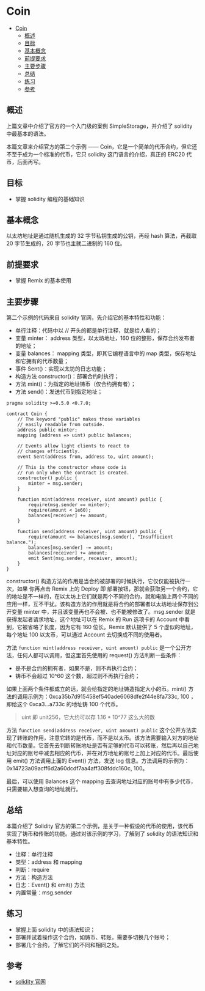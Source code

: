 # Coin

- [Coin](#coin)
  - [概述](#%E6%A6%82%E8%BF%B0)
  - [目标](#%E7%9B%AE%E6%A0%87)
  - [基本概念](#%E5%9F%BA%E6%9C%AC%E6%A6%82%E5%BF%B5)
  - [前提要求](#%E5%89%8D%E6%8F%90%E8%A6%81%E6%B1%82)
  - [主要步骤](#%E4%B8%BB%E8%A6%81%E6%AD%A5%E9%AA%A4)
  - [总结](#%E6%80%BB%E7%BB%93)
  - [练习](#%E7%BB%83%E4%B9%A0)
  - [参考](#%E5%8F%82%E8%80%83)

## 概述

上篇文章中介绍了官方的一个入门级的案例 SimpleStorage，并介绍了 solidity 中最基本的语法。

本篇文章来介绍官方的第二个示例 —— Coin，它是一个简单的代币合约，但它还不至于成为一个标准的代币，它只 solidity 这门语言的介绍，真正的 ERC20 代币，后面再写。

## 目标

- 掌握 solidity 编程的基础知识

## 基本概念

以太坊地址是通过随机生成的 32 字节私钥生成的公钥，再经 hash 算法，再截取 20 字节生成的，20 字节也主就二进制的 160 位。

## 前提要求

- 掌握 Remix 的基本使用

## 主要步骤

第二个示例的代码来自 solidity 官网，先介绍它的基本特性和功能：

- 单行注释：代码中以 // 开头的都是单行注释，就是给人看的；
- 变量 minter： address 类型，以太坊地址，160 位的整形，保存合约发布者的地址；
- 变量 balances： mapping 类型，即其它编程语言中的 map 类型，保存地址和它拥有的代币数量；
- 事件 Sent()：实现以太坊的日志功能；
- 构造方法 constructor()：部署合约时执行；
- 方法 mint()：为指定的地址铸币（仅合约拥有者）；
- 方法 send()：发送代币到指定地址；

```
pragma solidity >=0.5.0 <0.7.0;

contract Coin {
    // The keyword "public" makes those variables
    // easily readable from outside.
    address public minter;
    mapping (address => uint) public balances;

    // Events allow light clients to react to
    // changes efficiently.
    event Sent(address from, address to, uint amount);

    // This is the constructor whose code is
    // run only when the contract is created.
    constructor() public {
        minter = msg.sender;
    }

    function mint(address receiver, uint amount) public {
        require(msg.sender == minter);
        require(amount < 1e60);
        balances[receiver] += amount;
    }

    function send(address receiver, uint amount) public {
        require(amount <= balances[msg.sender], "Insufficient balance.");
        balances[msg.sender] -= amount;
        balances[receiver] += amount;
        emit Sent(msg.sender, receiver, amount);
    }
}
```

constructor() 构造方法的作用是当合约被部署的时候执行，它仅仅能被执行一次，如果 你再点击 Remix 上的 Deploy 即 部署按钮，那就会获取另一个合约，它的地址是不一样的，在以太坊上它们就是两个不同的合约，就和电脑上两个不同的应用一样，互不干扰。该构造方法的作用就是将合约的部署者以太坊地址保存到公开变量 minter 中，并且该变量再也不会被、也不能被修改了。msg.sender 就是获得发起者请求地址，这个地址可以在 Remix 的 Run 选项卡的 Account 中看到，它被省略了长度，因为它有 160 位长。Remix 默认提供了 5 个虚似的地址，每个地址 100 以太币，可以通过 Account 去切换成不同的使用者。

方法 `function mint(address receiver, uint amount) public` 是一个公开方法，任何人都可以调用，但这里首先使用的 request() 方法判断一些条件：
- 是不是合约的拥有者，如果不是，则不再执行合约；
- 铸币不会超过 10^60 这个数，超过则不再执行合约；

如果上面两个条件都成立的话，就会给指定的地址铸造指定大小的币。mint() 方法的调用示例为：0xca35b7d915458ef540ade6068dfe2f44e8fa733c, 100 ，即给这个 0xca3...a733c 的地址铸 100 个代币。
> uint 即 unit256，它大约可以存 1.16 * 10^77 这么大的数

方法 `function send(address receiver, uint amount) public` 这个公开方法实现了转账的作用，注意它转的是代币，而不是以太币。该方法需要输入对方的地址和代币数量。它首先去判断转账地址是否有足够的代币可以转账，然后再以自己地址对应的账号中减去相应的代币，并在对方地址的账号上加上对应的代币。最后使用 emit() 方法调用上面的 Event() 方法，发送 log 信息。方法调用的示例为：0x14723a09acff6d2a60dcdf7aa4aff308fddc160c, 100。

最后，可以使用 Balances 这个 mapping 去查询地址对应的账号中有多少代币，只需要输入想查询的地址就行。

## 总结

本篇介绍了 Solidity 官方的第二个示例，是关于一种假设的代币的使用，该代币实现了铸币和传账的功能。通过对该示例的学习，了解到了 solidity 的语法知识和基本特性。

- 注释：单行注释
- 类型：address 和 mapping
- 判断：require
- 方法：构造方法
- 日志：Event() 和 emit() 方法
- 内置常量：msg.sender

## 练习

- 掌握上面 solidity 中的语法知识；
- 部署并试着操作这个合约，如铸币、转账，需要多切换几个账号；
- 部署几个合约，了解它们的不同和相同之处。

## 参考

- [solidity 官网](https://solidity.readthedocs.io/en/v0.5.9/introduction-to-smart-contracts.html)

